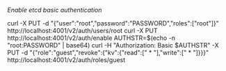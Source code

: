 *Enable etcd basic authentication*

curl -X PUT -d "{\"user\":\"root\",\"password\":\"PASSWORD\",\"roles\":[\"root\"]}" http://localhost:4001/v2/auth/users/root
curl -X PUT http://localhost:4001/v2/auth/enable
AUTHSTR=$(echo -n "root:PASSWORD" | base64)
curl -H "Authorization: Basic $AUTHSTR" -X PUT -d "{\"role\":\"guest\",\"revoke\":{\"kv\":{\"read\":[\" * \"],\"write\":[\" * \"]}}}" http://localhost:4001/v2/auth/roles/guest
